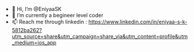 - 👋 Hi, I’m @EniyaaSK
- 🌱 I’m currently a begineer level coder 
- 📫 Reach me through linkedin :
  https://www.linkedin.com/in/eniyaa-s-k-5812ba262?utm_source=share&utm_campaign=share_via&utm_content=profile&utm_medium=ios_app
